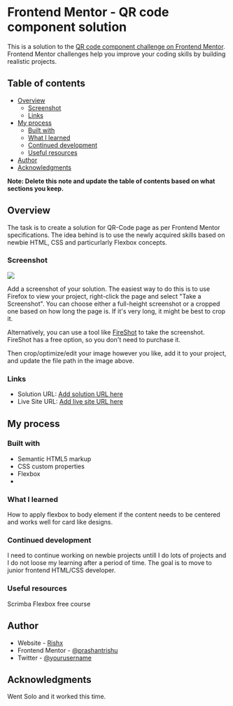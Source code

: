 # Frontend Mentor - QR code component solution

This is a solution to the [QR code component challenge on Frontend Mentor](https://www.frontendmentor.io/challenges/qr-code-component-iux_sIO_H). Frontend Mentor challenges help you improve your coding skills by building realistic projects. 

## Table of contents

- [Overview](#overview)
  - [Screenshot](#screenshot)
  - [Links](#links)
- [My process](#my-process)
  - [Built with](#built-with)
  - [What I learned](#what-i-learned)
  - [Continued development](#continued-development)
  - [Useful resources](#useful-resources)
- [Author](#author)
- [Acknowledgments](#acknowledgments)

**Note: Delete this note and update the table of contents based on what sections you keep.**

## Overview
The task is to create a solution for QR-Code page as per Frontend Mentor specifications. The idea behind is to use the newly acquired
skills based on newbie HTML, CSS and particurlarly Flexbox concepts.
### Screenshot

![](./screenshot.jpg)

Add a screenshot of your solution. The easiest way to do this is to use Firefox to view your project, right-click the page and select "Take a Screenshot". You can choose either a full-height screenshot or a cropped one based on how long the page is. If it's very long, it might be best to crop it.

Alternatively, you can use a tool like [FireShot](https://getfireshot.com/) to take the screenshot. FireShot has a free option, so you don't need to purchase it. 

Then crop/optimize/edit your image however you like, add it to your project, and update the file path in the image above.


### Links

- Solution URL: [Add solution URL here](https://your-solution-url.com)
- Live Site URL: [Add live site URL here](https://your-live-site-url.com)

## My process

### Built with

- Semantic HTML5 markup
- CSS custom properties
- Flexbox
- 

### What I learned
How to apply flexbox to body element if the content needs to be centered and works well for card like designs.

### Continued development

I need to continue working on newbie projects untill I do lots of projects and I do not loose my learning after a period of time.
The goal is to move to junior frontend HTML/CSS developer.


### Useful resources

Scrimba Flexbox free course

## Author

- Website - [Rishx](http://www.himachalsoft.com)
- Frontend Mentor - [@prashantrishu](https://www.frontendmentor.io/profile/prashantrishu)
- Twitter - [@yourusername](https://www.twitter.com/yourusername)


## Acknowledgments
Went Solo and it worked this time.
